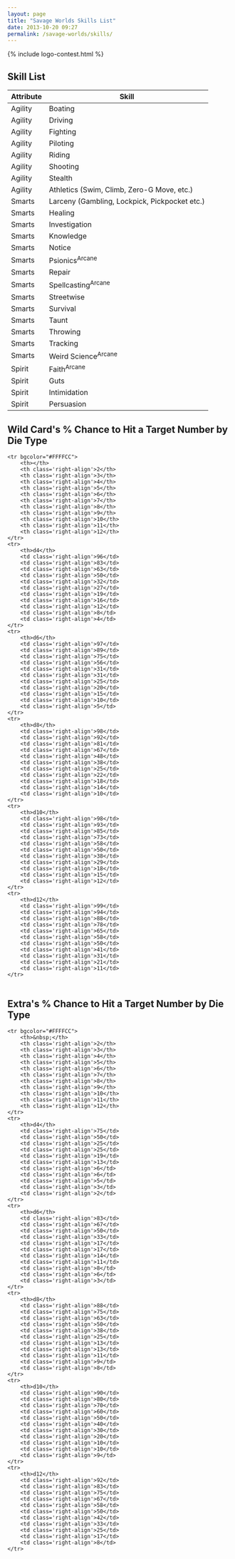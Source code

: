 ```yaml
---
layout: page
title: "Savage Worlds Skills List"
date: 2013-10-20 09:27
permalink: /savage-worlds/skills/
---
```

{% include logo-contest.html %}

<h2>Skill List</h2>
<table class='bordered'>
  
  <thead>
    <tr>
      <th>Attribute</th>
      <th>Skill</th>
    </tr>
  </thead>
  <tbody>
    <tr>
      <td>Agility</td>
      <td>Boating</td>
    </tr>
    <tr>
      <td>Agility</td>
      <td>Driving</td>
    </tr>
    <tr>
      <td>Agility</td>
      <td>Fighting</td>
    </tr>
    <tr>
      <td>Agility</td>
      <td>Piloting</td>
    </tr>
    <tr>
      <td>Agility</td>
      <td>Riding</td>
    </tr>
    <tr>
      <td>Agility</td>
      <td>Shooting</td>
    </tr>
    <tr>
      <td>Agility</td>
      <td>Stealth</td>
    </tr>
    <tr>
      <td>Agility</td>
      <td>Athletics (Swim, Climb, Zero-G Move, etc.)</td>
    </tr>
    <tr>
      <td>Smarts</td>
      <td>Larceny (Gambling, Lockpick, Pickpocket etc.)</td>
    </tr>
    <tr>
      <td>Smarts</td>
      <td>Healing</td>
    </tr>
    <tr>
      <td>Smarts</td>
      <td>Investigation</td>
    </tr>
    <tr>
      <td>Smarts</td>
      <td>Knowledge</td>
    </tr>
    <tr>
      <td>Smarts</td>
      <td>Notice</td>
    </tr>
    <tr>
      <td>Smarts</td>
      <td>Psionics<sup>Arcane</sup></td>
    </tr>
    <tr>
      <td>Smarts</td>
      <td>Repair</td>
    </tr>
    <tr>
      <td>Smarts</td>
      <td>Spellcasting<sup>Arcane</sup></td>
    </tr>
    <tr>
      <td>Smarts</td>
      <td>Streetwise</td>
    </tr>
    <tr>
      <td>Smarts</td>
      <td>Survival</td>
    </tr>
      <tr>
      <td>Smarts</td>
      <td>Taunt</td>
    </tr>
    <tr>
      <td>Smarts</td>
      <td>Throwing</td>
    </tr>
    <tr>
      <td>Smarts</td>
      <td>Tracking</td>
    </tr>
    <tr>
      <td>Smarts</td>
      <td>Weird Science<sup>Arcane</sup></td>
    </tr>
    <tr>
      <td>Spirit</td>
      <td>Faith<sup>Arcane</sup></td>
    </tr>
    <tr>
      <td>Spirit</td>
      <td>Guts</td>
    </tr>
    <tr>
      <td>Spirit</td>
      <td>Intimidation</td>
    </tr>
    <tr>
      <td>Spirit</td>
      <td>Persuasion</td>
    </tr>
  </tbody>
</table>

<h2>Wild Card's % Chance to Hit a Target Number by Die Type</h2>
<table class='bordered'>
    
    <tr bgcolor="#FFFFCC">
        <th></th>
        <th class='right-align'>2</th>
        <th class='right-align'>3</th>
        <th class='right-align'>4</th>
        <th class='right-align'>5</th>
        <th class='right-align'>6</th>
        <th class='right-align'>7</th>
        <th class='right-align'>8</th>
        <th class='right-align'>9</th>
        <th class='right-align'>10</th>
        <th class='right-align'>11</th>
        <th class='right-align'>12</th>
    </tr>
    <tr>
        <th>d4</th>
        <td class='right-align'>96</td>
        <td class='right-align'>83</td>
        <td class='right-align'>63</td>
        <td class='right-align'>50</td>
        <td class='right-align'>32</td>
        <td class='right-align'>27</td>
        <td class='right-align'>19</td>
        <td class='right-align'>16</td>
        <td class='right-align'>12</td>
        <td class='right-align'>8</td>
        <td class='right-align'>4</td>
    </tr>
    <tr>
        <th>d6</th>
        <td class='right-align'>97</td>
        <td class='right-align'>89</td>
        <td class='right-align'>75</td>
        <td class='right-align'>56</td>
        <td class='right-align'>31</td>
        <td class='right-align'>31</td>
        <td class='right-align'>25</td>
        <td class='right-align'>20</td>
        <td class='right-align'>15</td>
        <td class='right-align'>10</td>
        <td class='right-align'>5</td>
    </tr>
    <tr>
        <th>d8</th>
        <td class='right-align'>98</td>
        <td class='right-align'>92</td>
        <td class='right-align'>81</td>
        <td class='right-align'>67</td>
        <td class='right-align'>48</td>
        <td class='right-align'>38</td>
        <td class='right-align'>25</td>
        <td class='right-align'>22</td>
        <td class='right-align'>18</td>
        <td class='right-align'>14</td>
        <td class='right-align'>10</td>
    </tr>
    <tr>
        <th>d10</th>
        <td class='right-align'>98</td>
        <td class='right-align'>93</td>
        <td class='right-align'>85</td>
        <td class='right-align'>73</td>
        <td class='right-align'>58</td>
        <td class='right-align'>50</td>
        <td class='right-align'>38</td>
        <td class='right-align'>29</td>
        <td class='right-align'>18</td>
        <td class='right-align'>15</td>
        <td class='right-align'>12</td>
    </tr>
    <tr>
        <th>d12</th>
        <td class='right-align'>99</td>
        <td class='right-align'>94</td>
        <td class='right-align'>88</td>
        <td class='right-align'>78</td>
        <td class='right-align'>65</td>
        <td class='right-align'>58</td>
        <td class='right-align'>50</td>
        <td class='right-align'>41</td>
        <td class='right-align'>31</td>
        <td class='right-align'>21</td>
        <td class='right-align'>11</td>
    </tr>
</table>

<h2>Extra's % Chance to Hit a Target Number by Die Type</h2>
<table class='bordered'>
    
    <tr bgcolor="#FFFFCC">
        <th>&nbsp;</th>
        <th class='right-align'>2</th>
        <th class='right-align'>3</th>
        <th class='right-align'>4</th>
        <th class='right-align'>5</th>
        <th class='right-align'>6</th>
        <th class='right-align'>7</th>
        <th class='right-align'>8</th>
        <th class='right-align'>9</th>
        <th class='right-align'>10</th>
        <th class='right-align'>11</th>
        <th class='right-align'>12</th>
    </tr>
    <tr>
        <th>d4</th>
        <td class='right-align'>75</td>
        <td class='right-align'>50</td>
        <td class='right-align'>25</td>
        <td class='right-align'>25</td>
        <td class='right-align'>19</td>
        <td class='right-align'>13</td>
        <td class='right-align'>6</td>
        <td class='right-align'>6</td>
        <td class='right-align'>5</td>
        <td class='right-align'>3</td>
        <td class='right-align'>2</td>
    </tr>
    <tr>
        <th>d6</th>
        <td class='right-align'>83</td>
        <td class='right-align'>67</td>
        <td class='right-align'>50</td>
        <td class='right-align'>33</td>
        <td class='right-align'>17</td>
        <td class='right-align'>17</td>
        <td class='right-align'>14</td>
        <td class='right-align'>11</td>
        <td class='right-align'>8</td>
        <td class='right-align'>6</td>
        <td class='right-align'>3</td>
    </tr>
    <tr>
        <th>d8</th>
        <td class='right-align'>88</td>
        <td class='right-align'>75</td>
        <td class='right-align'>63</td>
        <td class='right-align'>50</td>
        <td class='right-align'>38</td>
        <td class='right-align'>25</td>
        <td class='right-align'>13</td>
        <td class='right-align'>13</td>
        <td class='right-align'>11</td>
        <td class='right-align'>9</td>
        <td class='right-align'>8</td>
    </tr>
    <tr>
        <th>d10</th>
        <td class='right-align'>90</td>
        <td class='right-align'>80</td>
        <td class='right-align'>70</td>
        <td class='right-align'>60</td>
        <td class='right-align'>50</td>
        <td class='right-align'>40</td>
        <td class='right-align'>30</td>
        <td class='right-align'>20</td>
        <td class='right-align'>10</td>
        <td class='right-align'>10</td>
        <td class='right-align'>9</td>
    </tr>
    <tr>
        <th>d12</th>
        <td class='right-align'>92</td>
        <td class='right-align'>83</td>
        <td class='right-align'>75</td>
        <td class='right-align'>67</td>
        <td class='right-align'>58</td>
        <td class='right-align'>50</td>
        <td class='right-align'>42</td>
        <td class='right-align'>33</td>
        <td class='right-align'>25</td>
        <td class='right-align'>17</td>
        <td class='right-align'>8</td>
    </tr>
</table>
